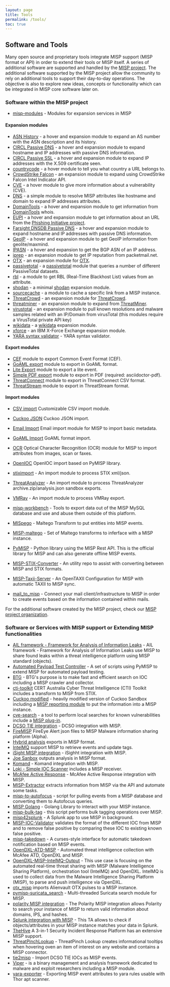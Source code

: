 ```yaml
---
layout: page
title: Tools
permalink: /tools/
toc: true
---
```


## Software and Tools

Many open source and proprietary tools integrate MISP support (MISP format or API) in order to extend their tools
or MISP itself. A series of additional software are supported and handled by the [MISP project](https://www.github.com/MISP).
The additional software supported by the MISP project allow the community to rely on additional tools to support their day-to-day operations. The objective
is also to explore new ideas, concepts or functionality which can be integrated in MISP core software later on.

### Software within the MISP project


* [misp-modules](https://github.com/MISP/misp-modules) - Modules for expansion services in MISP

#### Expansion modules

* [ASN History](https://github.com/MISP/misp-modules/modules/expansion/asn_history.py) - a hover and expansion module to expand an AS number with the ASN description and its history.
* [CIRCL Passive DNS](https://github.com/MISP/misp-modules/modules/expansion/circl_passivedns.py) - a hover and expansion module to expand hostname and IP addresses with passive DNS information.
* [CIRCL Passive SSL](https://github.com/MISP/misp_modules/modules/expansion/circl_passivessl.py) - a hover and expansion module to expand IP addresses with the X.509 certificate seen.
* [countrycode](https://github.com/MISP/misp_modules/modules/expansion/countrycode.py) - a hover module to tell you what country a URL belongs to.
* [CrowdStrike Falcon](https://github.com/MISP/misp_modules/modules/expansion/crowdstrike_falcon.py) - an expansion module to expand using CrowdStrike Falcon Intel Indicator API.
* [CVE](https://github.com/MISP/misp_modules/modules/expansion/cve.py) - a hover module to give more information about a vulnerability (CVE).
* [DNS](https://github.com/MISP/misp_modules/modules/expansion/dns.py) - a simple module to resolve MISP attributes like hostname and domain to expand IP addresses attributes.
* [DomainTools](https://github.com/MISP/misp_modules/modules/expansion/domaintools.py) - a hover and expansion module to get information from [DomainTools](http://www.domaintools.com/) whois.
* [EUPI](https://github.com/MISP/misp_modules/modules/expansion/eupi.py) - a hover and expansion module to get information about an URL from the [Phishing Initiative project](https://phishing-initiative.eu/?lang=en).
* [Farsight DNSDB Passive DNS](https://github.com/MISP/misp_modules/modules/expansion/farsight_passivedns.py) - a hover and expansion module to expand hostname and IP addresses with passive DNS information.
* [GeoIP](https://github.com/MISP/misp_modules/modules/expansion/geoip_country.py) - a hover and expansion module to get GeoIP information from geolite/maxmind.
* [IPASN](https://github.com/MISP/misp_modules/modules/expansion/ipasn.py) - a hover and expansion to get the BGP ASN of an IP address.
* [iprep](https://github.com/MISP/misp-modules/modules/expansion/iprep.py) - an expansion module to get IP reputation from packetmail.net.
* [OTX](https://github.com/MISP/misp_modules/modules/expansion/otx.py) - an expansion module for [OTX](https://otx.alienvault.com/).
* [passivetotal](https://github.com/MISP/misp_modules/modules/expansion/passivetotal.py) - a [passivetotal](https://www.passivetotal.org/) module that queries a number of different PassiveTotal datasets.
* [rbl](https://github.com/MISP/misp_modules/modules/expansion/rbl.py) - a module to get RBL (Real-Time Blackhost List) values from an attribute.
* [shodan](https://github.com/MISP/misp_modules/modules/expansion/shodan.py) - a minimal [shodan](https://www.shodan.io/) expansion module.
* [sourcecache](https://github.com/MISP/misp_modules/modules/expansion/sourcecache.py) - a module to cache a specific link from a MISP instance.
* [ThreatCrowd](https://github.com/MISP/misp_modules/modules/expansion/threatcrowd.py) - an expansion module for [ThreatCrowd](https://www.threatcrowd.org/).
* [threatminer](https://github.com/MISP/misp_modules/modules/expansion/threatminer.py) - an expansion module to expand from [ThreatMiner](https://www.threatminer.org/).
* [virustotal](https://github.com/MISP/misp_modules/modules/expansion/virustotal.py) - an expansion module to pull known resolutions and malware samples related with an IP/Domain from virusTotal (this modules require a VirusTotal private API key)
* [wikidata](https://github.com/MISP/misp_modules/modules/expansion/wiki.py) - a [wikidata](https://www.wikidata.org) expansion module.
* [xforce](https://github.com/MISP/misp_modules/modules/expansion/xforceexchange.py) - an IBM X-Force Exchange expansion module.
* [YARA syntax validator](https://github.com/MISP/misp_modules/modules/expansion/yara_syntax_validator.py) - YARA syntax validator.

#### Export modules

* [CEF](https://github.com/MISP/misp_modules/modules/export_mod/cef_export.py) module to export Common Event Format (CEF).
* [GoAML export](https://github.com/MISP/misp_modules/modules/export_mod/goamlexport.py) module to export in GoAML format.
* [Lite Export](https://github.com/MISP/misp_modules/modules/export_mod/liteexport.py) module to export a lite event.
* [Simple PDF export](https://github.com/MISP/misp_modules/modules/export_mod/pdfexport.py) module to export in PDF (required: asciidoctor-pdf).
* [ThreatConnect](https://github.com/MISP/misp_modules/modules/export_mod/threat_connect_export.py) module to export in ThreatConnect CSV format.
* [ThreatStream](https://github.com/MISP/misp_modules/modules/export_mod/threatStream_misp_export.py) module to export in ThreatStream format.

#### Import modules

* [CSV import](https://github.com/MISP/misp_modules/modules/import_mod/csvimport.py) Customizable CSV import module.
* [Cuckoo JSON](https://github.com/MISP/misp_modules/modules/import_mod/cuckooimport.py) Cuckoo JSON import.
* [Email Import](https://github.com/MISP/misp_modules/modules/import_mod/email_import.py) Email import module for MISP to import basic metadata.
* [GoAML Import](https://github.com/MISP/misp-modules/blob/master/misp_modules/modules/import_mod/goamlimport.py) GoAML format import.
* [OCR](https://github.com/MISP/misp_modules/modules/import_mod/ocr.py) Optical Character Recognition (OCR) module for MISP to import attributes from images, scan or faxes.
* [OpenIOC](https://github.com/MISP/misp_modules/modules/import_mod/openiocimport.py) OpenIOC import based on PyMISP library.
* [stiximport](https://github.com/MISP/misp_modules/modules/import_mod/stiximport.py) - An import module to process STIX xml/json.
* [ThreatAnalyzer](https://github.com/MISP/misp_modules/modules/import_mod/threatanalyzer_import.py) - An import module to process ThreatAnalyzer archive.zip/analysis.json sandbox exports.
* [VMRay](https://github.com/MISP/misp_modules/modules/import_mod/vmray_import.py) - An import module to process VMRay export.

* [misp-workbench](https://github.com/MISP/misp-workbench) - Tools to export data out of the MISP MySQL database and use and abuse them outside of this platform.
* [MISpego](https://github.com/MISP/MISPego) - Maltego Transform to put entities into MISP events.
* [MISP-maltego](https://github.com/MISP/MISP-maltego) - Set of Maltego transforms to inferface with a MISP instance.
* [PyMISP](https://github.com/MISP/PyMISP) - Python library using the MISP Rest API. This is the official library for MISP and can also generate offline MISP events.
* [MISP-STIX-Converter](https://github.com/MISP/MISP-STIX-Converter) -  An utility repo to assist with converting between MISP and STIX formats.
* [MISP-Taxii-Server](https://github.com/MISP/MISP-Taxii-Server) - An OpenTAXII Configuration for MISP with automatic TAXII to MISP sync.
* [mail_to_misp](https://github.com/MISP/mail_to_misp) - Connect your mail client/infrastructure to MISP in order to create events based on the information contained within mails.

For the additional software created by the MISP project, check our [MISP project organization](https://github.com/MISP/).

### Software or Services with MISP support or Extending MISP functionalities

* [AIL framework - Framework for Analysis of Information Leaks](https://github.com/CIRCL/AIL-framework) - AIL framework - Framework for Analysis of Information Leaks use MISP to share  found leaks within a threat intelligence platform using MISP standard (objects).
* [Automated Payload Test Controller](https://github.com/jymcheong/aptc) - A set of scripts using PyMISP to extend MISP for automated payload testing.
* [BTG](https://github.com/conix-security/BTG) - BTG's purpose is to make fast and efficient search on IOC  including a MISP crawler and collector.
* [cti-toolkit](https://github.com/certau/cti-toolkit)  CERT Australia Cyber Threat Intelligence (CTI) Toolkit includes a transform to MISP from STIX.
* [Cuckoo modified](https://github.com/spender-sandbox/cuckoo-modified) - heavily modified version of Cuckoo Sandbox including a [MISP reporting module](https://github.com/spender-sandbox/cuckoo-modified/blob/master/modules/reporting/misp.py) to put the information into a MISP instance.
* [cve-search](https://github.com/cve-search) - a tool to perform local searches for known vulnerabilities include a [MISP plug-in](https://github.com/cve-search/Plugins/tree/master/plugins/plugins/MISP).
* [DCSO TIE integration](https://github.com/DCSO/tie2misp) - DCSO integration with MISP.
* [FireMISP](https://github.com/deralexxx/FireMISP) FireEye Alert json files to MISP Malware information sharing platform (Alpha).
* [Hybrid analysis](https://www.hybrid-analysis.com/) exports in MISP format.
* [IntelMQ](https://github.com/certtools/intelmq) support MISP to retrieve events and update tags.
* [iSight MISP integration](https://github.com/deralexxx/PySight2MISP) - iSighht integration with MISP.
* [Joe Sanbox](https://www.joesecurity.org/) outputs analysis in MISP format.
* [Komand](https://market.komand.com/plugins/komand/misp/0.1.0) - Komand integration with MISP.
* [Loki - Simple IOC Scanner](https://github.com/Neo23x0/Loki) includes a MISP receiver.
* [McAfee Active Response](https://github.com/mohlcyber/MISP-MAR) - McAfee Active Response integration with MISP.
* [MISP-Extractor](https://github.com/PidgeyL/MISP-Extractor) extracts information from MISP via the API and automate some tasks.
* [misp-to-autofocus](https://github.com/PaloAltoNetworks/misp-to-autofocus) - script for pulling events from a MISP database and converting them to Autofocus queries.
* [MISP Golang](https://github.com/0xrawsec/golang-misp) - Golang Library to interact with your MISP instance.
* [misp-bulk-tag](https://github.com/morallo/misp-bulk-tag) - this script performs bulk tagging operations over MISP.
* [misp42splunk](https://github.com/remg427/misp42splunk) - A Splunk app to use MISP in background.
* [MISP-IOC-Validator](https://github.com/tom8941/MISP-IOC-Validator/) validates the format of the different IOC from MISP and to remove false positive by comparing these IOC to existing known false positive.
* [misp-takedown](https://github.com/rommelfs/misp-takedown) - A curses-style interface for automatic takedown notification based on MISP events.
* [OpenDXL-ATD-MISP](https://github.com/mohl1/OpenDXL-ATD-MISP) - Automated threat intelligence collection with McAfee ATD, OpenDXL and MISP.
* [OpenDXL-MISP-IntelMQ-Output](https://github.com/mohl1/OpenDXL-MISP-IntelMQ-Output) - This use case is focusing on the automated real-time threat sharing with MISP (Malware Intelligence Sharing Platform), orchestration tool (IntelMQ) and OpenDXL. IntelMQ is used to collect data from the Malware Intelligence Sharing Platform (MISP), to parse and push intelligence via OpenDXL.
* [otx_misp](https://github.com/gcrahay/otx_misp/) imports Alienvault OTX pulses to a MISP instance.
* [pymisp-suricata_search](https://github.com/raw-data/pymisp-suricata_search) - Multi-threaded Suricata search module for MISP.
* [polarity MISP integration](https://github.com/polarityio/misp) - The Polarity MISP integration allows Polarity to search your instance of MISP to return valid information about domains, IPS, and hashes.
* [Splunk integration with MISP](https://github.com/stricaud/TA-misp) - This TA allows to check if objects/attributes in your MISP instance matches your data in Splunk.
* [TheHive](https://thehive-project.org/) A 3-in-1 Security Incident Response Platform has an extensive MISP support.
* [ThreatPinchLookup](https://github.com/cloudtracer/ThreatPinchLookup)  - ThreatPinch Lookup creates informational tooltips when hovering oven an item of interest on any website and contains a MISP connector.
* [tie2misp](https://github.com/DCSO/tie2misp) - Import DCSO TIE IOCs as MISP events.
* [Viper](http://www.viper.li/) - is a binary management and analysis framework dedicated to malware and exploit researchers including a MISP module.
* [yara-exporter](https://github.com/BSI-CERT-Bund/yara-exporter) - Exporting MISP event attributes to yara rules usable with Thor apt scanner.

